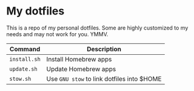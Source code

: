# My dotfiles

This is a repo of my personal dotfiles. Some are highly customized to my needs and may not work for you. YMMV.

| Command | Description |
| ------- | ----------- |
| ```install.sh``` | Install Homebrew apps |
| ```update.sh``` | Update Homebrew apps |
| ```stow.sh``` | Use ```GNU stow``` to link dotfiles into $HOME |
